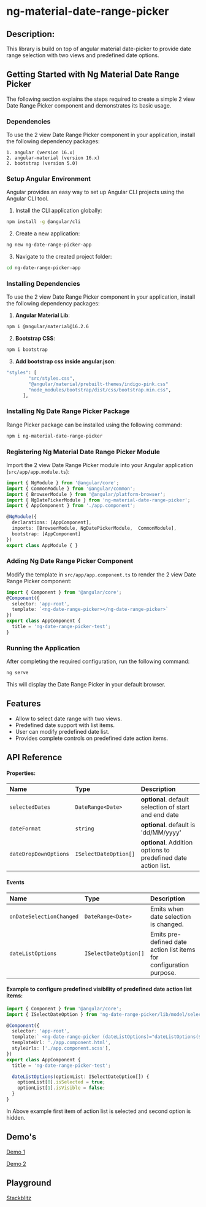 # ng-material-date-range-picker

## Description:

This library is build on top of angular material date-picker to provide date range selection with two views and predefined date options.

## Getting Started with Ng Material Date Range Picker

The following section explains the steps required to create a simple 2 view Date Range Picker component and demonstrates its basic usage.

### Dependencies

To use the 2 view Date Range Picker component in your application, install the following dependency packages:

    1. angular (version 16.x)
    2. angular-material (version 16.x)
    2. bootstrap (version 5.0)

### Setup Angular Environment

Angular provides an easy way to set up Angular CLI projects using the Angular CLI tool.

1. Install the CLI application globally:
```bash
npm install -g @angular/cli
```

2. Create a new application:
```bash
ng new ng-date-range-picker-app
```

3. Navigate to the created project folder:
```bash
cd ng-date-range-picker-app
```

### Installing Dependencies
To use the 2 view Date Range Picker component in your application, install the following dependency packages:

1. **Angular Material Lib**:
```bash
npm i @angular/material@16.2.6
```

2. **Bootstrap CSS**:
```bash
npm i bootstrap
```

3. **Add bootstrap css inside angular.json**:
```bash
"styles": [
        "src/styles.css",
        "@angular/material/prebuilt-themes/indigo-pink.css"
        "node_modules/bootstrap/dist/css/bootstrap.min.css",
      ],
```

### Installing Ng Date Range Picker Package
Range Picker package can be installed using the following command:

```bash
npm i ng-material-date-range-picker
```

### Registering Ng Material Date Range Picker Module

Import the 2 view Date Range Picker module into your Angular application (`src/app/app.module.ts`):

```typescript
import { NgModule } from '@angular/core';
import { CommonModule } from '@angular/common';
import { BrowserModule } from '@angular/platform-browser';
import { NgDatePickerModule } from 'ng-material-date-range-picker';
import { AppComponent } from './app.component';

@NgModule({
  declarations: [AppComponent],
  imports: [BrowserModule, NgDatePickerModule,  CommonModule],
  bootstrap: [AppComponent]
})
export class AppModule { }
```

### Adding Ng Date Range Picker Component

Modify the template in `src/app/app.component.ts` to render the 2 view Date Range Picker component:

```typescript
import { Component } from '@angular/core';
@Component({
  selector: 'app-root',
  template: `<ng-date-range-picker></ng-date-range-picker>`
})
export class AppComponent {
  title = 'ng-date-range-picker-test';
}
```

### Running the Application

After completing the required configuration, run the following command:

```bash
ng serve
```

This will display the Date Range Picker in your default browser.

## Features

- Allow to select date range with two views.
- Predefined date support with list items.
- User can modify predefined date list.
- Provides complete controls on predefined date action items.


## API Reference

#### Properties:

| Name | Type     | Description                |
| :-------- | :------- | :------------------------- |
| `selectedDates` | `DateRange<Date>` | **optional**. default selection of start and end date |
| `dateFormat` | `string`| **optional**. default is 'dd/MM/yyyy' |
| `dateDropDownOptions` | `ISelectDateOption[]`| **optional**. Addition options to predefined date action list. |

#### Events

| Name | Type     | Description                |
| :-------- | :------- | :------------------------- |
| `onDateSelectionChanged` | `DateRange<Date>` | Emits when date selection is changed. |
| `dateListOptions` | `ISelectDateOption[]`| Emits pre-defined date action list items for configuration purpose. |

#### Example to configure predefined visibility of predefined date action list items:

```typescript
import { Component } from '@angular/core';
import { ISelectDateOption } from 'ng-date-range-picker/lib/model/select-date-option';

@Component({
  selector: 'app-root',
  template:` <ng-date-range-picker (dateListOptions)="dateListOptions($event)"></ng-date-range-picker>`
  templateUrl: './app.component.html',
  styleUrls: ['./app.component.scss'],
})
export class AppComponent {
  title = 'ng-date-range-picker-test';

  dateListOptions(optionList: ISelectDateOption[]) {
    optionList[0].isSelected = true;
    optionList[1].isVisible = false;
  }
}
```
In Above example first item of action list is selected and second option is hidden.


## Demo's
[Demo 1](https://techtose-ng-date-range-picker.netlify.app/dashboards/analytics)

[Demo 2](https://techtose-ng-date-range-picker-materio.netlify.app)

## Playground

[Stackblitz](https://stackblitz.com/edit/ng-material-date-range-picker)
